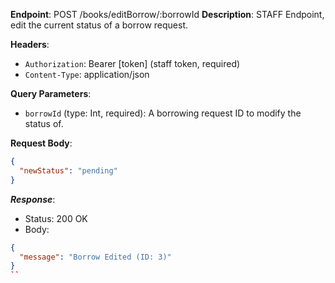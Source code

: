 
**Endpoint**: POST /books/editBorrow/:borrowId
**Description**: STAFF Endpoint, edit the current status of a borrow request.

**Headers**:

- `Authorization`: Bearer [token] (staff token, required)
- `Content-Type`: application/json

**Query Parameters**:

- `borrowId` (type: Int, required): A borrowing request ID to modify the status of.

**Request Body**:

```json
{
  "newStatus": "pending"
}
```

***Response***:

- Status: 200 OK
- Body:

```json
{
  "message": "Borrow Edited (ID: 3)"
}
``
